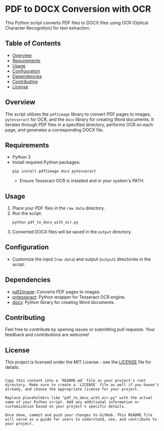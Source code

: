 # PDF to DOCX Conversion with OCR

This Python script converts PDF files to DOCX files using OCR (Optical Character Recognition) for text extraction.

## Table of Contents

- [Overview](#overview)
- [Requirements](#requirements)
- [Usage](#usage)
- [Configuration](#configuration)
- [Dependencies](#dependencies)
- [Contributing](#contributing)
- [License](#license)

## Overview

The script utilizes the `pdf2image` library to convert PDF pages to images, `pytesseract` for OCR, and the `docx` library for creating Word documents. It iterates through PDF files in a specified directory, performs OCR on each page, and generates a corresponding DOCX file.

## Requirements

- Python 3
- Install required Python packages:
  ```bash
  pip install pdf2image docx pytesseract
  ```
  - Ensure Tesseract OCR is installed and in your system's PATH.

## Usage

1. Place your PDF files in the `raw data` directory.
2. Run the script:
   ```bash
   python pdf_to_docx_with_ocr.py
   ```
3. Converted DOCX files will be saved in the `output` directory.

## Configuration

- Customize the input (`raw data`) and output (`output`) directories in the script.

## Dependencies

- [pdf2image](https://github.com/Belval/pdf2image): Converts PDF pages to images.
- [pytesseract](https://github.com/madmaze/pytesseract): Python wrapper for Tesseract OCR engine.
- [docx](https://python-docx.readthedocs.io/): Python library for creating Word documents.

## Contributing

Feel free to contribute by opening issues or submitting pull requests. Your feedback and contributions are welcome!

## License

This project is licensed under the MIT License - see the [LICENSE](LICENSE) file for details.
```

Copy this content into a `README.md` file in your project's root directory. Make sure to create a `LICENSE` file as well if you haven't already, and choose the appropriate license for your project.

Replace placeholders like "pdf_to_docx_with_ocr.py" with the actual name of your Python script. Add any additional information or customization based on your project's specific details.

Once done, commit and push your changes to GitHub. This README file will serve as a guide for users to understand, use, and contribute to your project.
